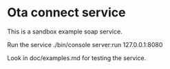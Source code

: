 Ota connect service
===================

This is a sandbox example soap service.

Run the service
./bin/console server:run 127.0.0.1:8080

Look in doc/examples.md for testing the service.

